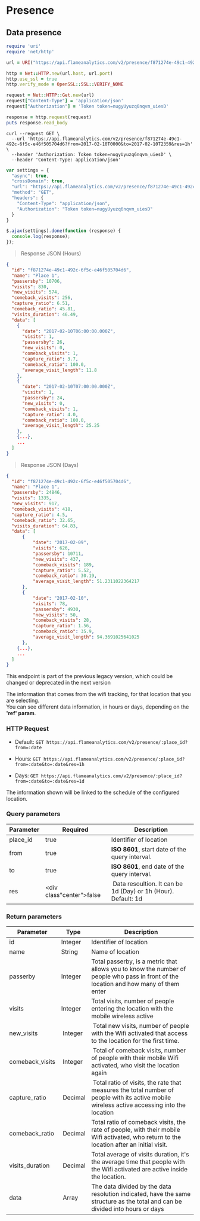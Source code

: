 <h1 id="presence-legacy">Presence</h1>

## Data presence

```ruby
require 'uri'
require 'net/http'

url = URI("https://api.flameanalytics.com/v2/presence/f871274e-49c1-492c-6f5c-e46f505704d6?from=2017-02-10T0000&to=2017-02-10T2359&res=1h")

http = Net::HTTP.new(url.host, url.port)
http.use_ssl = true
http.verify_mode = OpenSSL::SSL::VERIFY_NONE

request = Net::HTTP::Get.new(url)
request["Content-Type"] = 'application/json'
request["Authorization"] = 'Token token=nugyUyuzq6nqvm_uiesD'

response = http.request(request)
puts response.read_body
```

```shell
curl --request GET \
  --url 'https://api.flameanalytics.com/v2/presence/f871274e-49c1-492c-6f5c-e46f505704d6?from=2017-02-10T0000&to=2017-02-10T2359&res=1h' \
  --header 'Authorization: Token token=nugyUyuzq6nqvm_uiesD' \
  --header 'Content-Type: application/json'
```

```javascript
var settings = {
  "async": true,
  "crossDomain": true,
  "url": "https://api.flameanalytics.com/v2/presence/f871274e-49c1-492c-6f5c-e46f505704d6?from=2017-02-10T0000&to=2017-02-10T2359&res=1h",
  "method": "GET",
  "headers": {
    "Content-Type": "application/json",
    "Authorization": "Token token=nugyUyuzq6nqvm_uiesD"
  }
}

$.ajax(settings).done(function (response) {
  console.log(response);
});
```

> Response JSON (Hours)

```json
{
  "id": "f871274e-49c1-492c-6f5c-e46f505704d6",
  "name": "Place 1",
  "passersby": 10706,
  "visits": 830,
  "new_visits": 574,
  "comeback_visits": 256,
  "capture_ratio": 6.51,
  "comeback_ratio": 45.81,
  "visits_duration": 46.49,
  "data": [
    {
      "date": "2017-02-10T06:00:00.000Z",
      "visits": 1,
      "passersby": 26,
      "new_visits": 0,
      "comeback_visits": 1,
      "capture_ratio": 3.7,
      "comeback_ratio": 100.0,
      "average_visit_length": 11.8
    },
    {
      "date": "2017-02-10T07:00:00.000Z",
      "visits": 1,
      "passersby": 24,
      "new_visits": 0,
      "comeback_visits": 1,
      "capture_ratio": 4.0,
      "comeback_ratio": 100.0,
      "average_visit_length": 25.25
    },
    {...},
    ...
  ]
}
```

> Response JSON (Days)

```json
{
  "id": "f871274e-49c1-492c-6f5c-e46f505704d6",
  "name": "Place 1",
  "passersby": 24846,
  "visits": 1335,
  "new_visits": 917,
  "comeback_visits": 418,
  "capture_ratio": 4.5,
  "comeback_ratio": 32.65,
  "visits_duration": 64.83,
  "data": [
      {
          "date": "2017-02-09",
          "visits": 626,
          "passersby": 10711,
          "new_visits": 437,
          "comeback_visits": 189,
          "capture_ratio": 5.52,
          "comeback_ratio": 30.19,
          "average_visit_length": 51.2311022364217
      },
      {
          "date": "2017-02-10",
          "visits": 78,
          "passersby": 4930,
          "new_visits": 50,
          "comeback_visits": 28,
          "capture_ratio": 1.56,
          "comeback_ratio": 35.9,
          "average_visit_length": 94.3691025641025
      },
    {...},
    ...
  ]
}
```
<aside class="warning">This endpoint is part of the previous legacy version, which could be changed or deprecated in the next version</aside>

The information that comes from the wifi tracking, for that location that you are selecting. <br>
You can see different data information, in hours or days, depending on the **'ref' param**.

### HTTP Request

- Default: `GET https://api.flameanalytics.com/v2/presence/:place_id?from=:date`

- Hours: `GET https://api.flameanalytics.com/v2/presence/:place_id?from=:date&to=:date&res=1h`

- Days: `GET https://api.flameanalytics.com/v2/presence/:place_id?from=:date&to=:date&res=1d`

<aside class="notice">The information shown will be linked to the schedule of the configured location.</aside>

### Query parameters

Parameter | Required | Description
--------- | ------- | -----------
place_id | <div class="red center">true</div> | Identifier of location
from | <div class="red center">true</div> | **ISO 8601**, start date of the query interval.
to | <div class="center">true</div> | **ISO 8601**, end date of the query interval.
res | <div class"center">false</div> | Data resoultion. It can be 1d (Day) or 1h (Hour). Default: 1d

### Return parameters

Parameter | Type | Description
--------- | ------- | -----------
id | Integer | Identifier of location
name | String | Name of location
passerby | Integer | Total passerby, is a metric that allows you to know the number of people who pass in front of the location and how many of them enter
visits | Integer | Total visits, number of people entering the location with the mobile wireless active
new_visits | Integer | Total new visits, number of people with the Wifi activated that access to the location for the first time.
comeback_visits | Integer | Total of comeback visits, number of people with their mobile Wifi activated, who visit the location again
capture_ratio | Decimal | Total ratio of visits, the rate that measures the total number of people with its active mobile wireless active accessing into the location
comeback_ratio | Decimal | Total ratio of comeback visits, the rate of people, with their mobile Wifi activated, who return to the location after an initial visit.
visits_duration | Decimal | Total average of visits duration, it's the average time that people with the Wifi activated are active inside the location.
data | Array | The data divided by the data resolution indicated, have the same structure as the total and can be divided into hours or days

